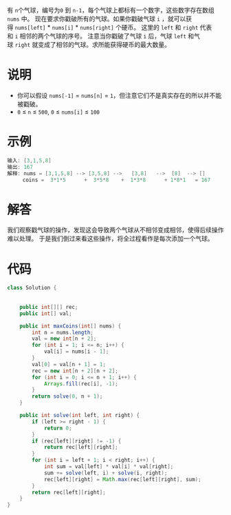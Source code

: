 有 `n`个气球，编号为`0` 到 `n-1`，每个气球上都标有一个数字，这些数字存在数组 `nums` 中。
现在要求你戳破所有的气球。如果你戳破气球 `i` ，就可以获得 `nums[left]` * `nums[i]` * `nums[right]` 个硬币。 这里的 `left` 和 `right` 代表和 `i` 相邻的两个气球的序号。
注意当你戳破了气球 `i` 后，气球 `left` 和气球 `right` 就变成了相邻的气球。求所能获得硬币的最大数量。

# 说明
- 你可以假设 `nums[-1]` = `nums[n]` = `1`，但注意它们不是真实存在的所以并不能被戳破。
- `0` ≤ `n` ≤ `500`, `0` ≤ `nums[i]` ≤ `100`

# 示例
```java
输入: [3,1,5,8]
输出: 167 
解释: nums = [3,1,5,8] --> [3,5,8] -->   [3,8]   -->  [8]  --> []
     coins =  3*1*5      +  3*5*8    +  1*3*8      + 1*8*1   = 167
```

# 解答
  我们观察戳气球的操作，发现这会导致两个气球从不相邻变成相邻，使得后续操作难以处理。
  于是我们倒过来看这些操作，将全过程看作是每次添加一个气球。
  
# 代码
```java
class Solution {
    
        
    public int[][] rec;
    public int[] val;

    public int maxCoins(int[] nums) {
        int n = nums.length;
        val = new int[n + 2];
        for (int i = 1; i <= n; i++) {
            val[i] = nums[i - 1];
        }
        val[0] = val[n + 1] = 1;
        rec = new int[n + 2][n + 2];
        for (int i = 0; i <= n + 1; i++) {
            Arrays.fill(rec[i], -1);
        }
        return solve(0, n + 1);
    }

    public int solve(int left, int right) {
        if (left >= right - 1) {
            return 0;
        }
        if (rec[left][right] != -1) {
            return rec[left][right];
        }
        for (int i = left + 1; i < right; i++) {
            int sum = val[left] * val[i] * val[right];
            sum += solve(left, i) + solve(i, right);
            rec[left][right] = Math.max(rec[left][right], sum);
        }
        return rec[left][right];
    }
}
```
